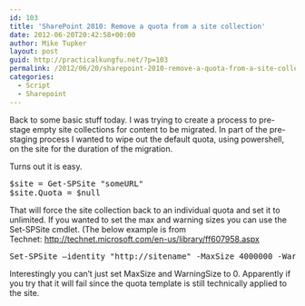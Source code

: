 ```yaml
---
id: 103
title: 'SharePoint 2010: Remove a quota from a site collection'
date: 2012-06-20T20:42:58+00:00
author: Mike Tupker
layout: post
guid: http://practicalkungfu.net/?p=103
permalink: /2012/06/20/sharepoint-2010-remove-a-quota-from-a-site-collection/
categories:
  - Script
  - Sharepoint
---
```

Back to some basic stuff today. I was trying to create a process to pre-stage empty site collections for content to be migrated. In part of the pre-staging process I wanted to wipe out the default quota, using powershell, on the site for the duration of the migration.

Turns out it is easy.

<pre class="brush: powershell; gutter: true">$site = Get-SPSite "someURL"
$site.Quota = $null</pre>

That will force the site collection back to an individual quota and set it to unlimited. If you wanted to set the max and warning sizes you can use the Set-SPSite cmdlet. (The below example is from Technet: http://technet.microsoft.com/en-us/library/ff607958.aspx

<pre class="brush: powershell; gutter: true">Set-SPSite –identity "http://sitename" -MaxSize 4000000 -WarningSize 2000000</pre>

Interestingly you can&#8217;t just set MaxSize and WarningSize to 0. Apparently if you try that it will fail since the quota template is still technically applied to the site.